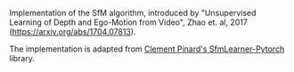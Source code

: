 Implementation of the SfM algorithm, introduced by
"Unsupervised Learning of Depth and Ego-Motion from Video",
Zhao et. al, 2017 (https://arxiv.org/abs/1704.07813).

The implementation is adapted from [Clement Pinard's SfmLearner-Pytorch](https://github.com/ClementPinard/SfmLearner-Pytorch)
library.
